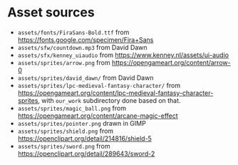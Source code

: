 # Asset sources

* `assets/fonts/FiraSans-Bold.ttf` from <https://fonts.google.com/specimen/Fira+Sans>
* `assets/sfw/countdown.mp3` from David Dawn
* `assets/sfx/kenney_uiaudio` from <https://www.kenney.nl/assets/ui-audio>
* `assets/sprites/arrow.png` from <https://opengameart.org/content/arrow-0>
* `assets/sprites/david_dawn/` from David Dawn
* `assets/sprites/lpc-medieval-fantasy-character/` from
  <https://opengameart.org/content/lpc-medieval-fantasy-character-sprites>,
  with `our_work` subdirectory done based on that.
* `assets/sprites/magic_ball.png` from <https://opengameart.org/content/arcane-magic-effect>
* `assets/sprites/pointer.png` drawn in GIMP
* `assets/sprites/shield.png` from <https://openclipart.org/detail/214816/shield-5>
* `assets/sprites/sword.png` from <https://openclipart.org/detail/289643/sword-2>
